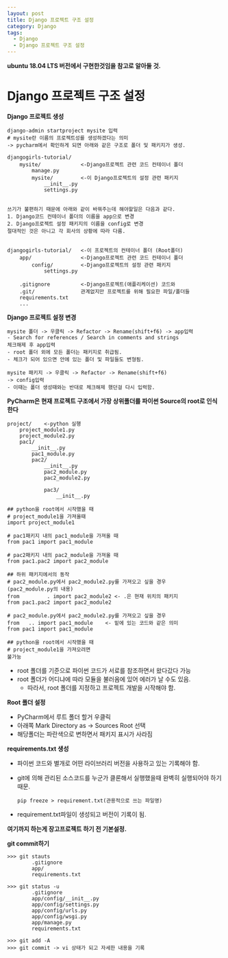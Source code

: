 ```yaml
---
layout: post
title: Django 프로젝트 구조 설정
category: Django
tags:
  - Django
  - Django 프로젝트 구조 설정
---
```




**ubuntu 18.04 LTS  버전에서 구현한것임을 참고로 알아둘 것.**



# Django 프로젝트 구조 설정

**Django 프로젝트 생성**

```
django-admin startproject mysite 입력
# mysite란 이름의 프로젝트성를 생성하겠다는 의미
-> pycharm에서 확인하게 되면 아래와 같은 구조로 폴더 및 패키지가 생성.

djangogirls-tutorial/
	mysite/				<-Django프로젝트 관련 코드 컨테이너 폴더
		manage.py
		mysite/			<-이 Django프로젝트의 설정 관련 패키지
			__init__.py
			settings.py


쓰기가 불편하기 때문에 아래와 같이 바꿔주는데 해야할일은 다음과 같다.
1. Django코드 컨테이너 폴더의 이름을 app으로 변경
2. Django프로젝트 설정 패키지의 이름을 config로 변경
절대적인 것은 아니고 각 회사의 상황에 따라 다름.


djangogirls-tutorial/	<-이 프로젝트의 컨테이너 폴더 (Root폴더)
	app/				<-Django프로젝트 관련 코드 컨테이너 폴더
		config/			<-Django프로젝트의 설정 관련 패키지
			settings.py
	
	.gitignore			<-Django프로젝트(애플리케이션) 코드와 
	.git/				관계없지만 프로젝트를 위해 필요한 파일/폴더들
	requirements.txt
	...		
```



**Django 프로젝트 설정 변경**

```
mysite 폴더 -> 우클릭 -> Refactor -> Rename(shift+f6) -> app입력
- Search for references / Search in comments and strings
체크해제 후 app입력
- root 폴더 외에 모든 폴더는 패키지로 취급됨.
- 체크가 되어 있으면 안에 있는 폴더 및 파일들도 변형됨.

mysite 패키지 -> 우클릭 -> Refactor -> Rename(shift+f6) 
-> config입력
- 이때는 폴더 생성때와는 반대로 체크해제 했던걸 다시 입력함.
```





**PyCharm은 현재 프로젝트 구조에서 가장 상위폴더를 파이썬 Source의 root로 인식한다**

```
project/	<-python 실행
	project_module1.py
	project_module2.py
	pac1/
		__init__.py
		pac1_module.py
		pac2/
			__init__.py
			pac2_module.py
			pac2_module2.py
			
			pac3/
				__init__.py

## python을 root에서 시작했을 때
# project_module1을 가져올때
import project_module1

# pac1패키지 내의 pac1_module을 가져올 때
from pac1 import pac1_module

# pac2패키지 내의 pac2_module을 가져올 때
from pac1.pac2 import pac2_module

## 하위 패키지에서의 동작
# pac2_module.py에서 pac2_module2.py를 가져오고 싶을 경우
(pac2_module.py의 내용)
from         . import pac2_module2 <- .은 현재 위치의 패키지
from pac1.pac2 import pac2_module2

# pac2_module.py에서 pac2_module2.py를 가져오고 싶을 경우
from   .. import pac1_module	<- 밑에 있는 코드와 같은 의미
from pac1 import pac1_module

## python을 root에서 시작했을 때
# project_module1을 가져오려면
불가능
```
- root 폴더를 기준으로 파이썬 코드가 서로를 참조하면서 왔다갔다 가능
- root 폴더가 어디냐에 따라 모듈을 불러옴에 있어 에러가 날 수도 있음.
  - 따라서, root 폴더를 지정하고 프로젝트 개발을 시작해야 함.



**Root 폴더 설정**

- PyCharm에서 루트 폴더 할거 우클릭
- 아래쪽 Mark Directory as -> Sources Root 선택
- 해당폴더는 파란색으로 변하면서 패키지 표시가 사라짐



**requirements.txt 생성**

- 파이썬 코드와 별개로 어떤 라이브러리 버전을 사용하고 있는 기록해야 함.

- git에 의해 관리된 소스코드를 누군가 클론해서 실행했을때 완벽히 실행되어야 하기 때문.

  ```
  pip freeze > requirement.txt(관용적으로 쓰는 파일명)
  ```
  
- requirement.txt파일이 생성되고 버전이 기록이 됨.



**여기까지 하는게 장고프로젝트 하기 전 기본설정.**



**git commit하기**

```
>>> git stauts
		.gitignore
        app/
        requirements.txt

>>> git status -u
		.gitignore
        app/config/__init__.py
        app/config/settings.py
        app/config/urls.py
        app/config/wsgi.py
        app/manage.py
        requirements.txt

>>> git add -A
>>> git commit -> vi 상태가 되고 자세한 내용을 기록

```

